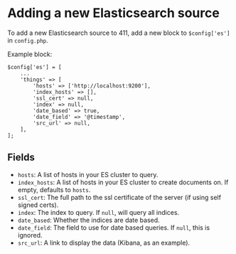 Adding a new Elasticsearch source
=================================

To add a new Elasticsearch source to 411, add a new block to `$config['es']` in `config.php`.

Example block:
```
$config['es'] = [
    ...
    'things' => [
        'hosts' => ['http://localhost:9200'],
        'index_hosts' => [],
        'ssl_cert' => null,
        'index' => null,
        'date_based' => true,
        'date_field' => '@timestamp',
        'src_url' => null,
    ],
];
```


Fields
------

- `hosts`: A list of hosts in your ES cluster to query.
- `index_hosts`: A list of hosts in your ES cluster to create documents on. If empty, defaults to `hosts`.
- `ssl_cert`: The full path to the ssl certificate of the server (if using self signed certs).
- `index`: The index to query. If `null`, will query all indices.
- `date_based`: Whether the indices are date based.
- `date_field`: The field to use for date based queries. If `null`, this is ignored.
- `src_url`: A link to display the data (Kibana, as an example).
